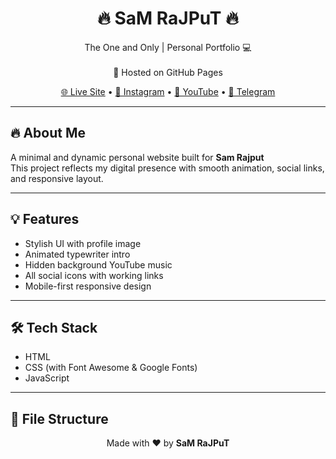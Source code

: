 <h1 align="center">🔥 SaM RaJPuT 🔥</h1>
<p align="center">
  The One and Only | Personal Portfolio 💻 <br><br>
  🚀 Hosted on GitHub Pages  
</p>

<p align="center">
  <a href="https://unique-error.github.io/samrajput/">🌐 Live Site</a> •
  <a href="https://www.instagram.com/unique__error/">📸 Instagram</a> •
  <a href="https://youtube.com/@uniqueerror">🎥 YouTube</a> •
  <a href="https://t.me/UniQueErrOr">💬 Telegram</a>
</p>

---

## 🔥 About Me

A minimal and dynamic personal website built for **Sam Rajput**  
This project reflects my digital presence with smooth animation, social links, and responsive layout.

---

## 💡 Features

- Stylish UI with profile image  
- Animated typewriter intro  
- Hidden background YouTube music  
- All social icons with working links  
- Mobile-first responsive design  

---

## 🛠 Tech Stack

- HTML  
- CSS (with Font Awesome & Google Fonts)  
- JavaScript  

---

## 📁 File Structure
<p align="center">
  Made with ❤️ by <b>SaM RaJPuT</b>
</p>
